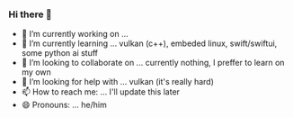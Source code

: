 ### Hi there 👋

- 🔭 I’m currently working on ... 
- 🌱 I’m currently learning ... vulkan (c++), embeded linux, swift/swiftui, some python ai stuff 
- 👯 I’m looking to collaborate on ... currently nothing, I preffer to learn on my own
- 🤔 I’m looking for help with ... vulkan (it's really hard)
- 📫 How to reach me: ... I'll update this later
- 😄 Pronouns: ... he/him
